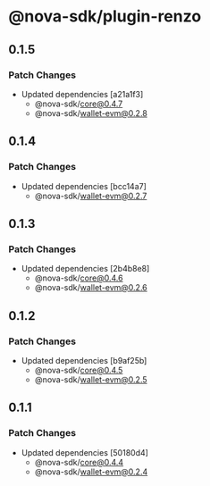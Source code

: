 # @nova-sdk/plugin-renzo

## 0.1.5

### Patch Changes

- Updated dependencies [a21a1f3]
  - @nova-sdk/core@0.4.7
  - @nova-sdk/wallet-evm@0.2.8

## 0.1.4

### Patch Changes

- Updated dependencies [bcc14a7]
  - @nova-sdk/wallet-evm@0.2.7

## 0.1.3

### Patch Changes

- Updated dependencies [2b4b8e8]
  - @nova-sdk/core@0.4.6
  - @nova-sdk/wallet-evm@0.2.6

## 0.1.2

### Patch Changes

- Updated dependencies [b9af25b]
  - @nova-sdk/core@0.4.5
  - @nova-sdk/wallet-evm@0.2.5

## 0.1.1

### Patch Changes

- Updated dependencies [50180d4]
  - @nova-sdk/core@0.4.4
  - @nova-sdk/wallet-evm@0.2.4
